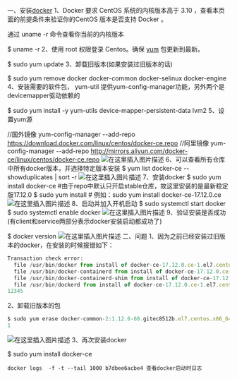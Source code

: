 一、安装[docker](https://so.csdn.net/so/search?q=docker&spm=1001.2101.3001.7020)
1、Docker 要求 CentOS 系统的内核版本高于 3.10 ，查看本页面的前提条件来验证你的CentOS 版本是否支持 Docker 。

通过 uname -r 命令查看你当前的内核版本

$ uname -r
2、使用 root 权限登录 Centos。确保 [yum](https://so.csdn.net/so/search?q=yum&spm=1001.2101.3001.7020) 包更新到最新。

$ sudo yum update
3、卸载旧版本(如果安装过旧版本的话)

$ sudo yum remove docker docker-common docker-selinux docker-engine
4、安装需要的软件包， yum-util 提供yum-config-manager功能，另外两个是devicemapper驱动依赖的

$ sudo yum install -y yum-utils device-mapper-persistent-data lvm2
5、设置yum源

//国外镜像
yum-config-manager --add-repo https://download.docker.com/linux/centos/docker-ce.repo
//阿里镜像
yum-config-manager --add-repo http://mirrors.aliyun.com/docker-ce/linux/centos/docker-ce.repo
![在这里插入图片描述](https://img-blog.csdnimg.cn/cd891260c35b4d9fb67426d6da7729a6.png)
6、可以查看所有仓库中所有docker版本，并选择特定版本安装
$ yum list docker-ce --showduplicates | sort -r
![在这里插入图片描述](https://img-blog.csdnimg.cn/0bebd1ad27c24d7ca920c0db00602e89.png?x-oss-process=image/watermark,type_d3F5LXplbmhlaQ,shadow_50,text_Q1NETiBA5pe25YWJ5a6J6Z2Z5L6_5aW9,size_15,color_FFFFFF,t_70,g_se,x_16)
7、安装docker
$ sudo yum install docker-ce #由于repo中默认只开启stable仓库，故这里安装的是最新稳定版17.12.0
$ sudo yum install # 例如：sudo yum install docker-ce-17.12.0.ce
![在这里插入图片描述](https://img-blog.csdnimg.cn/f3b0e2a0283b41d8b836bd26e2e90a5f.png?x-oss-process=image/watermark,type_d3F5LXplbmhlaQ,shadow_50,text_Q1NETiBA5pe25YWJ5a6J6Z2Z5L6_5aW9,size_19,color_FFFFFF,t_70,g_se,x_16)
8、启动并加入开机启动
$ sudo systemctl start docker
$ sudo systemctl enable docker
![在这里插入图片描述](https://img-blog.csdnimg.cn/404c32b03f724144904362cd0051ae77.png)
9、验证安装是否成功(有client和service两部分表示docker安装启动都成功了)

$ docker version
![在这里插入图片描述](https://img-blog.csdnimg.cn/6bb965232da34dbebfc7e15c9cb439c4.png?x-oss-process=image/watermark,type_d3F5LXplbmhlaQ,shadow_50,text_Q1NETiBA5pe25YWJ5a6J6Z2Z5L6_5aW9,size_14,color_FFFFFF,t_70,g_se,x_16)
二、问题
1、因为之前已经安装过旧版本的docker，在安装的时候报错如下：

```javascript
Transaction check error:
  file /usr/bin/docker from install of docker-ce-17.12.0.ce-1.el7.centos.x86_64 conflicts with file from package docker-common-2:1.12.6-68.gitec8512b.el7.centos.x86_64
  file /usr/bin/docker-containerd from install of docker-ce-17.12.0.ce-1.el7.centos.x86_64 conflicts with file from package docker-common-2:1.12.6-68.gitec8512b.el7.centos.x86_64
  file /usr/bin/docker-containerd-shim from install of docker-ce-17.12.0.ce-1.el7.centos.x86_64 conflicts with file from package docker-common-2:1.12.6-68.gitec8512b.el7.centos.x86_64
  file /usr/bin/dockerd from install of docker-ce-17.12.0.ce-1.el7.centos.x86_64 conflicts with file from package docker-common-2:1.12.6-68.gitec8512b.el7.centos.x86_64
12345
```

2、卸载旧版本的包

```javascript
$ sudo yum erase docker-common-2:1.12.6-68.gitec8512b.el7.centos.x86_64
1
```

![在这里插入图片描述](https://img-blog.csdnimg.cn/01c21cf0a24b4ce7a0e2a38e4e21287b.png?x-oss-process=image/watermark,type_d3F5LXplbmhlaQ,shadow_50,text_Q1NETiBA5pe25YWJ5a6J6Z2Z5L6_5aW9,size_20,color_FFFFFF,t_70,g_se,x_16)
3、再次安装docker

$ sudo yum install docker-ce

```docker
docker logs  -f -t --tail 1000 b7dbee6acbe4 查看docker启动时日志
```

